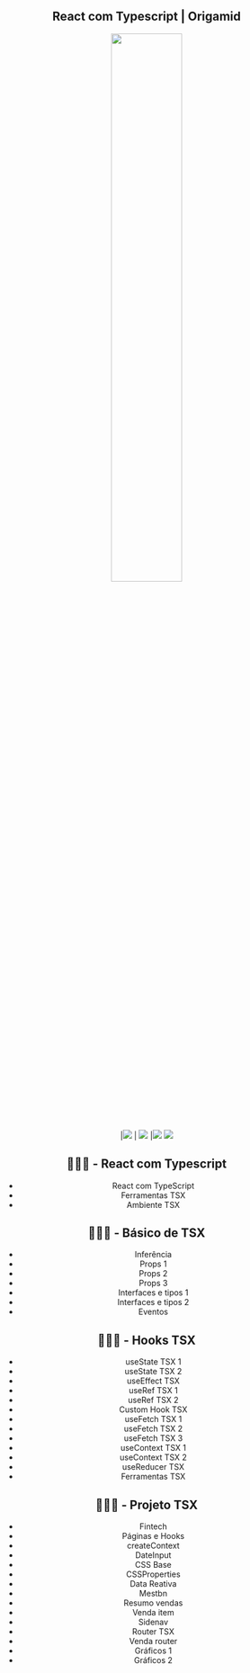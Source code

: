 <div align="center">
<h2 align="center"> React com Typescript | Origamid 
</h2>
</div>
 <div align="center"> 
 <img src="https://www.freecodecamp.org/news/content/images/2022/10/typescript-cover.jpg" width="50%"/>
 </div>

 <div align="center">
|<img src="https://img.shields.io/badge/TypeScript-007ACC?style=for-the-badge&logo=typescript&logoColor=white" />   
| <img src="https://img.shields.io/badge/React-20232A?style=for-the-badge&logo=react&logoColor=61DAFB" />                             
|<img src="https://img.shields.io/badge/ts--node-3178C6?style=for-the-badge&logo=ts-node&logoColor=white" />                      
<img src="https://img.shields.io/badge/CSS-239120?style=for-the-badge&logo=css3&logoColor=white" /> 
                                                    
## 👩🏽‍💻 - React com Typescript

* React com TypeScript
* Ferramentas TSX
* Ambiente TSX
    
## 👩🏽‍💻 - Básico de TSX

* Inferência
* Props 1
* Props 2
* Props 3
* Interfaces e tipos 1
* Interfaces e tipos 2
* Eventos
  
## 👩🏽‍💻 - Hooks TSX

* useState TSX 1
* useState TSX 2
* useEffect TSX
* useRef TSX 1
* useRef TSX 2
* Custom Hook TSX
* useFetch TSX 1
* useFetch TSX 2
* useFetch TSX 3
* useContext TSX 1
* useContext TSX 2
* useReducer TSX
* Ferramentas TSX
  
## 👩🏽‍💻 - Projeto TSX

* Fintech
* Páginas e Hooks
* createContext
* DateInput
* CSS Base
* CSSProperties
* Data Reativa
* Mestbn
* Resumo vendas
* Venda item
* Sidenav
* Router TSX
* Venda router
* Gráficos 1
* Gráficos 2
